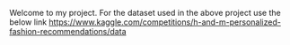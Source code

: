 Welcome to my project.
For the dataset used in the above project use the below link
https://www.kaggle.com/competitions/h-and-m-personalized-fashion-recommendations/data
